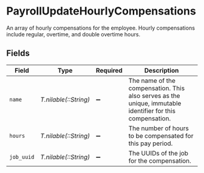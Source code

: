 # PayrollUpdateHourlyCompensations

An array of hourly compensations for the employee. Hourly compensations include regular, overtime, and double overtime hours.


## Fields

| Field                                                                                                     | Type                                                                                                      | Required                                                                                                  | Description                                                                                               |
| --------------------------------------------------------------------------------------------------------- | --------------------------------------------------------------------------------------------------------- | --------------------------------------------------------------------------------------------------------- | --------------------------------------------------------------------------------------------------------- |
| `name`                                                                                                    | *T.nilable(::String)*                                                                                     | :heavy_minus_sign:                                                                                        | The name of the compensation. This also serves as the unique, immutable identifier for this compensation. |
| `hours`                                                                                                   | *T.nilable(::String)*                                                                                     | :heavy_minus_sign:                                                                                        | The number of hours to be compensated for this pay period.                                                |
| `job_uuid`                                                                                                | *T.nilable(::String)*                                                                                     | :heavy_minus_sign:                                                                                        | The UUIDs of the job for the compensation.                                                                |